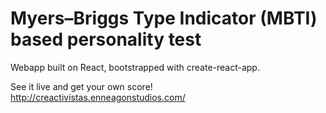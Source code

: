 # Myers–Briggs Type Indicator (MBTI) based personality test
Webapp built on React, bootstrapped with create-react-app.

See it live and get your own score!
http://creactivistas.enneagonstudios.com/
